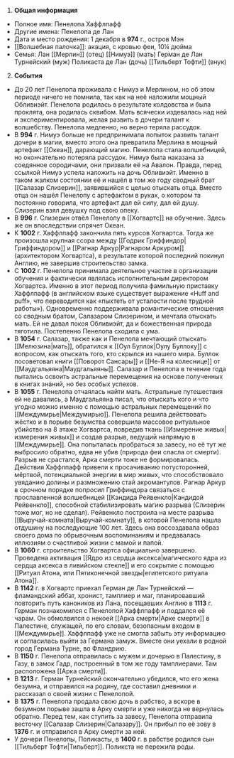 1. **Общая информация**
 - Полное имя: Пенелопа Хаффлпафф
 - Другие имена: Пенелопа де Лан
 - Дата и место рождения: 1 декабря в **974** г., остров Мэн
 - [[Волшебная палочка]]: акация, с кровью феи, 10¼ дюйма
 - Семья: Лан
	[[Мерлин]] (отец)
	[[Нимуэ]] (мать)
	Герман де Лан Турнейский (муж)
	Поликаста де Лан (дочь)
	[[Тильберт Тофти]] (внук)

2. **События**
 - До 20 лет Пенелопа проживала с Нимуэ и Мерлином, но об этом периоде ничего не помнила, так как на неё наложили мощный Обливиэйт. Пенелопа родилась в результате колдовства и была проклята, она родилась сквибом. Мать всячески издевалась над ней и экспериментировала, желая развить в дочери талант к волшебству. Пенелопа медленно, но верно теряла рассудок.
 - В **994** г. Нимуэ больше не предпринимала попыток развить талант дочери в магии, вместо этого она превратила Мерлина в мощный артефакт [[Океан]], дарающий магию. Пенелопа стала волшебницей, но окончательно потеряла рассудок. Нимуэ была наказана за соедянное сородичами, они призвали её на Авалон. Правда, перед ссылкой Нимуэ успела наложить на дочь Обливиэйт. Именно в таком жалком состоянии её и нашёл в том же году сводный брат [[Салазар Слизерин]], заявившийся с целью отыскать отца. Вместо отца он нашёл Пенелопу с артефактом в руках, о котором та постоянно говорила, что артефакт дал ей силу, дал ей душу. Слизерин взял девушку под свою опеку.
 - В **996** г. Слизерин отвёл Пенелопу в [[Хогвартс]] на обучение. Здесь же он впоследствии спрячет Океан.
 - К **1002** г. Хаффлпафф закончила пять курсов Хогвартса. Тогда же произошла крупная ссора между [[Годрик Гриффиндор|Гриффиндором]] и [[Рагнар Аркур|Рагнаром Аркуром]] (архитектором Хогвартса), в результате которой последний покинул Англию, не завершив строительство замка.
 - С **1002** г. Пенелопа принимала деятельное участие в организации обучения и фактически являлась исполнительным директором Хогвартса. Именно в этот период получила фамильную приставку Хаффлпафф (в английском языке существует выражение «Huff and puff», что переводится как «пыхтеть от усталости после трудной работы»). Одновременно поддерживала романтические отношения со сводным братом, Салазаром Слизерином, и мечтала отыскать мать. Ей не давал покоя Обливиэйт, да и божественная природа тяготила. Постепенно Пенелопа сходила с ума.
 - В **1054** г. Салазар, также как и Пенелопа мечтающий отыскать [[Мелюзина|мать]], обратился к [[Оул Буллок|Оулу Буллоку]] с вопросом, как отыскать того, кто скрылся из нашего мира. Буллок посоветовал книги [[Поворот Сансары]] и [[Не-Я на колеснице]] от [[Маудгальяяна|Маудгальяяны]]. Салазар и Пенелопа в течение года пытались освоить астральные перемещения на основе полученных в книгах знаний, но без особых успехов.
 - В **1055** г. Пенелопа отчаялась найти мать. Астральные путешествия ей не давались, а Маудгальяяна писал, что отыскать кого и что угодно можно именно с помощью астральных перемещений по [[Междумирье|Междумирью]]. Пенелопа решила действовать жёстко и в порыве безумства совершила массовое ритуальное убийство на 8 этаже Хогвартса, повредив ткань [[Измерение живых|измерения живых]] и создав разрыв, ведущий напрямую в [[Междумирье]]. Она попыталась пробраться за завесу, но её тут же выбросило обратно, едва не убив (природа феи спасла от смерти). Разрыв не срастался, Арка смерти тоже не формировалась. Действия Хаффлпафф привели к просачиванию потусторонней, мёртвой, потенциальной энергии в мир живых, что способствовало увяданию долины и размножению стай акромантулов. Рагнар Аркур в срочном порядке попросил Гриффиндора связаться с прославленной волшебницей [[Кандида Рейвенкло|Кандидой Рейвенкло]], способной стабилизировать магию разрыва (Слизерин тоже мог, но не сделал). Рейвенкло построила на месте разрыва [[Выручай-комната|Выручай-комнату]], в которой Пенелопа нашла отдушину на последующие 100 лет. Здесь она воссоздавала образ своего дома по обрывочным воспоминаниям и предавалась иллюзиям о счастливой жизни с мамой и папой.
 - В **1060** г. строительство Хогвартса официально завершено. Проведена активация [[Ядро из сердца аксекса|магического ядра из сердца аксекса в ливийском стекле]] и его сокрытие с помощью [[Ритуал Атона, или Пятиконечной звезды|египетского ритуала Атона]].
 - В **1142** г. в Хогвартс приехал Герман де Лан Турнейский — фламандский аббат, хронист, тамплиер и маг, планировавший повторить путь каноников из Лана, посещавших Англию в **1113** г. Герман познакомился с Пенелопой Хаффлпафф и поддался её чарам. Он обмолвился о некоей [[Арка смерти|Арке смерти]] в Палестине, служащей, по его словам, безопасным входом в [[Междумирье]]. Хаффлпафф уже не смогла забыть эту информацию и согласилась выйти за Германа замуж. Вместе они уехали в родной город Германа Турне, во Фландрию.
 - В **1150** г. Пенелопа отправилась с мужем и дочерью в Палестину, в Газу, в замок Гадр, построенный в том же году тамплиерами. Там расположена [[Арка смерти]].
 - В **1213** г. Герман Турнейский окончательно убедился, что его жена безумна, и отправился на родину, где составил дневники и рассказал о своей жизни с Пенелопой.
 - В **1375** г. Пенелопа продала свою дочь в рабство, а вскоре в безумном порыве зашла в Арку смерти и уже никогда не вернулась обратно. Перед тем, как ступить за завесу, Пенелопа отправила весточку [[Салазар Слизерин|Салазару]]. Он прибыл по её зову в **1376** г. и отправился в Арку смерти за ней.
 - У дочери Пенелопы, Поликасты, в **1400** г. в рабстве родился сын [[Тильберт Тофти|Тильберт]]. Поликста не пережила роды.